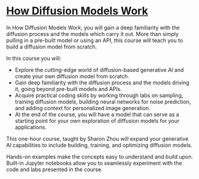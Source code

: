 # [How Diffusion Models Work](https://www.deeplearning.ai/short-courses/how-diffusion-models-work/)
In How Diffusion Models Work, you will gain a deep familiarity with the diffusion process and the models which carry it out. More than simply pulling in a pre-built model or using an API, this course will teach you to build a diffusion model from scratch.

In this course you will:

- Explore the cutting-edge world of diffusion-based generative AI and create your own diffusion model from scratch.
- Gain deep familiarity with the diffusion process and the models driving it, going beyond pre-built models and APIs.
- Acquire practical coding skills by working through labs on sampling, training diffusion models, building neural networks for noise prediction, and adding context for personalized image generation.
- At the end of the course, you will have a model that can serve as a starting point for your own exploration of diffusion models for your applications.

This one-hour course, taught by Sharon Zhou will expand your generative AI capabilities to include building, training, and optimizing diffusion models.

Hands-on examples make the concepts easy to understand and build upon. Built-in Jupyter notebooks allow you to seamlessly experiment with the code and labs presented in the course.
